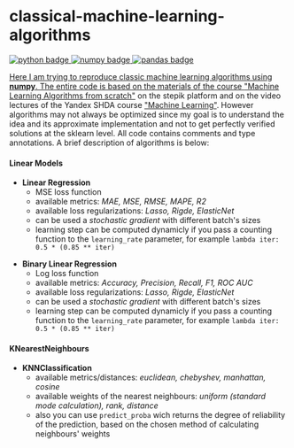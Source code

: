 # classical-machine-learning-algorithms

<div id="stack badges">
    <a href="https://www.python.org">
        <img src="https://img.shields.io/badge/python-6a6a6a?style=flat&logo=python&logoColor=white" alt="python badge"/>
    </a>
    <a href="https://numpy.org">
        <img src="https://img.shields.io/badge/numpy-07607e?style=flat&logo=numpy&logoColor=white" alt="numpy badge"/>
    </a>
    <a href="https://pandas.pydata.org">
        <img src="https://img.shields.io/badge/pandas-7140ff?style=flat&logo=pandas&logoColor=white" alt="pandas badge"/>
</div>

Here I am trying to reproduce classic machine learning algorithms using **numpy**. The entire code is based on the materials of the course ["Machine Learning Algorithms from scratch"](https://stepik.org/course/68260/syllabus) on the stepik platform and on the video lectures of the Yandex SHDA course ["Machine Learning"](https://youtube.com/playlist?list=PLJOzdkh8T5krxc4HsHbB8g8f0hu7973fK&si=XWhZcZknFBiVp_yp). However algorithms may not always be optimized since my goal is to understand the idea and its approximate implementation and not to get perfectly verified solutions at the sklearn level. All code contains comments and type annotations. A brief description of algorithms is below:

#### Linear Models
- **Linear Regression**
  - MSE loss function
  - available metrics: *MAE, MSE, RMSE, MAPE, R2*
  - available loss regularizations: *Lasso, Rigde, ElasticNet*
  - can be used a *stochastic gradient* with different batch's sizes
  - learning step can be computed dynamicly if you pass a counting function to the `learning_rate` parameter, for example `lambda iter: 0.5 * (0.85 ** iter)`
 <p> </p>

- **Binary Linear Regression**
    - Log loss function
    - available metrics: *Accuracy, Precision, Recall, F1, ROC AUC*
    - available loss regularizations: *Lasso, Rigde, ElasticNet*
    - can be used a *stochastic gradient* with different batch's sizes
    - learning step can be computed dynamicly if you pass a counting function to the `learning_rate` parameter, for example `lambda iter: 0.5 * (0.85 ** iter)`
<p> </p>

#### KNearestNeighbours
- **KNNClassification**
  - available metrics/distances: *euclidean, chebyshev, manhattan, cosine*
  - available weights of the nearest neighbours: *uniform (standard mode calculation), rank, distance*
  - also you can use `predict_proba` wich returns the degree of reliability of the prediction, based on the chosen method of calculating neighbours' weights
<p> </p>

